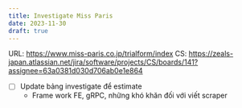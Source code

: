 ```yaml
---
title: Investigate Miss Paris
date: 2023-11-30
draft: true
---
```

URL: https://www.miss-paris.co.jp/trialform/index
CS: https://zeals-japan.atlassian.net/jira/software/projects/CS/boards/141?assignee=63a0381d030d706ab0e1e864


- [ ] Update bảng investigate để estimate
	- Frame work FE, gRPC, những khó khăn đối với viết scraper
